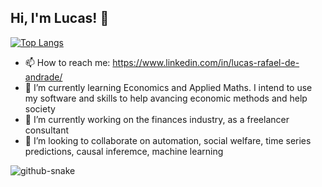## Hi, I'm Lucas! 👋
[![Top Langs](https://github-readme-stats.vercel.app/api/top-langs/?username=Andrade020&layout=compact&hide=jupyter%20notebook&langs_count=80)](https://github.com/Andrade020)

- 📫 How to reach me: https://www.linkedin.com/in/lucas-rafael-de-andrade/
- 🌱 I’m currently learning Economics and Applied Maths. I intend to use my software and skills to help avancing economic methods and help society
- 🔭 I’m currently working on the finances industry, as a freelancer consultant
- 👯 I’m looking to collaborate on automation, social welfare, time series predictions, causal inferemce, machine learning
<!--
**Andrade020/Andrade020** is a ✨ _special_ ✨ repository because its `README.md` (this file) appears on your GitHub profile.

Here are some ideas to get you started:


...

- 🤔 I’m looking for help with ...
- 💬 Ask me about ...

- 😄 Pronouns: ...
- ⚡ Fun fact: ...
-->
<picture>
  <source media="(prefers-color-scheme: dark)" srcset="https://raw.githubusercontent.com/Andrade020/Andrade020/output/github-snake-dark.svg" />
  <source media="(prefers-color-scheme: light)" srcset="https://raw.githubusercontent.com/Andrade020/Andrade020/output/github-snake.svg" />
  <img alt="github-snake" src="https://raw.githubusercontent.com/tobiasmeyhoefer/tobiasmeyhoefer/output/github-snake.svg" />
</picture>
